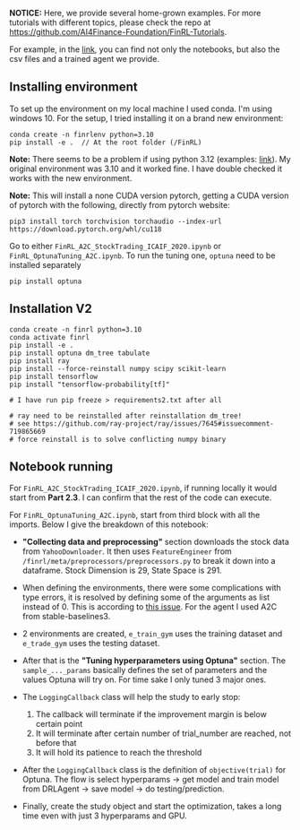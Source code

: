 **NOTICE:**
Here, we provide several home-grown examples. For more tutorials with different topics, please check the repo at https://github.com/AI4Finance-Foundation/FinRL-Tutorials.

For example, in the [link](https://github.com/AI4Finance-Foundation/FinRL-Tutorials/tree/master/1-Introduction/Stock_NeurIPS2018), you can find not only the notebooks, but also the csv files and a trained agent we provide.


## Installing environment

To set up the environment on my local machine I used conda. I'm using windows 10. For the setup, I tried installing it on a brand new environment:

```
conda create -n finrlenv python=3.10
pip install -e .  // At the root folder (/FinRL)
```

**Note:** There seems to be a problem if using python 3.12 (examples: [link](https://github.com/pygeos/pygeos/issues/463)). My original environment was 3.10 and it worked fine. I have double checked it works with the new environment.

**Note:** This will install a none CUDA version pytorch, getting a CUDA version of pytorch with the following, directly from pytorch website:

```
pip3 install torch torchvision torchaudio --index-url https://download.pytorch.org/whl/cu118
```

Go to either `FinRL_A2C_StockTrading_ICAIF_2020.ipynb` or `FinRL_OptunaTuning_A2C.ipynb`. To run the tuning one, `optuna` need to be installed separately

```
pip install optuna
```

## Installation V2
```
conda create -n finrl python=3.10
conda activate finrl
pip install -e .
pip install optuna dm_tree tabulate
pip install ray
pip install --force-reinstall numpy scipy scikit-learn    
pip install tensorflow
pip install "tensorflow-probability[tf]"

# I have run pip freeze > requirements2.txt after all

# ray need to be reinstalled after reinstallation dm_tree!
# see https://github.com/ray-project/ray/issues/7645#issuecomment-719865669
# force reinstall is to solve conflicting numpy binary
```

## Notebook running

For `FinRL_A2C_StockTrading_ICAIF_2020.ipynb`, if running locally it would start from **Part 2.3**. I can confirm that the rest of the code can execute.

For `FinRL_OptunaTuning_A2C.ipynb`, start from third block with all the imports. Below I give the breakdown of this notebook:
* **"Collecting data and preprocessing"** section downloads the stock data from `YahooDownloader`. It then uses `FeatureEngineer` from `/finrl/meta/preprocessors/preprocessors.py` to break it down into a dataframe. Stock Dimension is 29, State Space is 291.

* When defining the environments, there were some complications with type errors, it is resolved by defining some of the arguments as list instead of 0. This is according to [this issue](https://github.com/AI4Finance-Foundation/FinRL/issues/540). For the agent I used A2C from stable-baselines3.

* 2 environments are created, `e_train_gym` uses the training dataset and `e_trade_gym` uses the testing dataset.

* After that is the **"Tuning hyperparameters using Optuna"** section. The `sample_..._params` basically defines the set of parameters and the values Optuna will try on. For time sake I only tuned 3 major ones.

* The `LoggingCallback` class will help the study to early stop:
    1. The callback will terminate if the improvement margin is below certain point
    2. It will terminate after certain number of trial_number are reached, not before that
    3. It will hold its patience to reach the threshold

* After the `LoggingCallback` class is the definition of `objective(trial)` for Optuna. The flow is select hyperparams -> get model and train model from DRLAgent -> save model -> do testing/prediction.

* Finally, create the study object and start the optimization, takes a long time even with just 3 hyperparams and GPU.